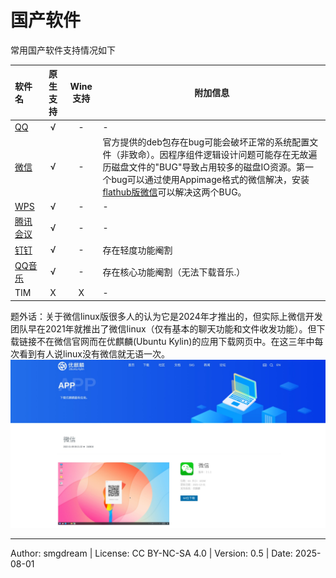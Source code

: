 # 国产软件

常用国产软件支持情况如下  

<!-- √ -->
| 软件名 | 原生支持 | Wine支持 | 附加信息 |
| :--- | :---: | :---: | --- |
| [QQ](https://im.qq.com/linuxqq/index.shtml) | √ | - | - |
| [微信](https://linux.weixin.qq.com/) | √ | - | 官方提供的deb包存在bug可能会破坏正常的系统配置文件（非致命）。因程序组件逻辑设计问题可能存在无故遍历磁盘文件的"BUG"导致占用较多的磁盘IO资源。第一个bug可以通过使用Appimage格式的微信解决，安装[flathub版微信](https://flathub.org/zh-Hans/apps/com.tencent.WeChat)可以解决这两个BUG。 |
| [WPS](https://www.wps.cn/product/wpslinux) | √ | - | - |
| [腾讯会议](https://meeting.tencent.com/download/) | √ | - | - |
| [钉钉](https://www.dingtalk.com/download) | √ | - | 存在轻度功能阉割 |
| [QQ音乐](https://y.qq.com/download/download.html) | √ | - | 存在核心功能阉割（无法下载音乐.） |
| TIM | X | X | - |

题外话：关于微信linux版很多人的认为它是2024年才推出的，但实际上微信开发团队早在2021年就推出了微信linux（仅有基本的聊天功能和文件收发功能）。但下载链接不在微信官网而在优麒麟(Ubuntu Kylin)的应用下载网页中。在这三年中每次看到有人说linux没有微信就无语一次。  
![WeChat linux 2.1.1](images/ukl-wechat.jpeg)  

---
Author: smgdream | License: CC BY-NC-SA 4.0 | Version: 0.5 | Date: 2025-08-01
